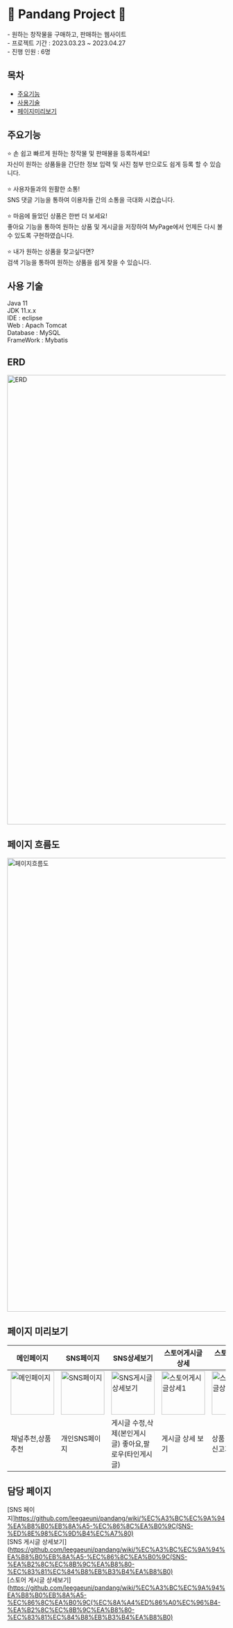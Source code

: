 <h1> 🐼 Pandang Project 🐼 </h1>
- 원하는 창작물을 구매하고, 판매하는 웹사이트
<br>
- 프로젝트 기간 : 2023.03.23 ~ 2023.04.27
<br>
- 진행 인원 : 6명

## 목차
- [주요기능](#주요기능)
- [사용기술](#사용-기술)
- [페이지미리보기](#페이지-미리보기)


## 주요기능
⭐️ 손 쉽고 빠르게 원하는 창작물 및 판매물을 등록하세요!
<br>
 자신이 원하는 상품들을 간단한 정보 입력 및 사진 첨부 만으로도 쉽게 등록 할 수 있습니다. <br>
 <br>
⭐️ 사용자들과의 원활한 소통! <br>
 SNS 댓글 기능을 통하여 이용자들 간의 소통을 극대화 시켰습니다. <br>
 <br>
⭐️ 마음에 들었던 상품은 한번 더 보세요! <br>
 좋아요 기능을 통하여 원하는 상품 및 게시글을 저장하여 MyPage에서 언제든 다시 볼 수 있도록 구현하였습니다. <br>
 <br>
⭐️ 내가 원하는 상품을 찾고싶다면? <br>
 검색 기능을 통하여 원하는 상품을 쉽게 찾을 수 있습니다.

 ## 사용 기술
Java 11 <br>
JDK 11.x.x <br>
IDE : eclipse <br>
Web : Apach Tomcat <br>
Database : MySQL <br>
FrameWork : Mybatis

## ERD
<img width="1035" alt="ERD" src="https://github.com/pandang-project/pandang/assets/126428434/e4f116bd-97c2-4a81-b26c-a6d8c8685296">

## 페이지 흐름도
<img width="1045" alt="페이지흐름도" src="https://github.com/pandang-project/pandang/assets/126428434/6a3e1399-1b79-433b-b211-3280a10d2cfd">

## 페이지 미리보기
|메인페이지|SNS페이지|SNS상세보기|스토어게시글상세|스토어게시글상세|마이페이지|구매페이지|
|------|---|---|----|----|----|----|
|<img width="100" alt="메인페이지" src="https://github.com/pandang-project/pandang/assets/126428434/82f88933-4704-4955-a326-ef4ad1bea7aa">|<img width="100" alt="SNS페이지" src="https://github.com/pandang-project/pandang/assets/126428434/55e4755b-5beb-4d5f-bf3e-7d0c6dc1cf89">|<img width="100" alt="SNS게시글상세보기" src="https://github.com/pandang-project/pandang/assets/126428434/6eda3cbd-abd5-40fa-b6ac-21ae65764a8f">|<img width="100" alt="스토어게시글상세1" src="https://github.com/pandang-project/pandang/assets/126428434/9e4cb7de-9fb7-46bf-8563-aeb14103364a">|<img width="100" alt="스토어게시글상세2" src="https://github.com/pandang-project/pandang/assets/126428434/546e3897-2143-4068-b02b-d4ebadbbe45f">|<img width="100" alt="마이페이지" src="https://github.com/pandang-project/pandang/assets/126428434/2ea279ce-a34a-415e-a040-edfc2eae5c49">|<img width="100" alt="구메페이지" src="https://github.com/pandang-project/pandang/assets/126428434/03889b0d-c82c-4d92-9a03-ea329249e339">|
|채널추천,상품추천|개인SNS페이지|게시글 수정,삭제(본인게시글) 좋아요,팔로우(타인게시글)|게시글 상세 보기|상품 구매 및 신고기능|내 정보 수정 가능|api연결을 통한 상품 구매|

## 담당 페이지
[SNS 페이지]https://github.com/leegaeuni/pandang/wiki/%EC%A3%BC%EC%9A%94%EA%B8%B0%EB%8A%A5-%EC%86%8C%EA%B0%9C(SNS-%ED%8E%98%EC%9D%B4%EC%A7%80) <br>
[SNS 게시글 상세보기](https://github.com/leegaeuni/pandang/wiki/%EC%A3%BC%EC%9A%94%EA%B8%B0%EB%8A%A5-%EC%86%8C%EA%B0%9C(SNS-%EA%B2%8C%EC%8B%9C%EA%B8%80-%EC%83%81%EC%84%B8%EB%B3%B4%EA%B8%B0) <br/>
[스토어 게시글 상세보기](https://github.com/leegaeuni/pandang/wiki/%EC%A3%BC%EC%9A%94%EA%B8%B0%EB%8A%A5-%EC%86%8C%EA%B0%9C(%EC%8A%A4%ED%86%A0%EC%96%B4-%EA%B2%8C%EC%8B%9C%EA%B8%80-%EC%83%81%EC%84%B8%EB%B3%B4%EA%B8%B0) <br/>










